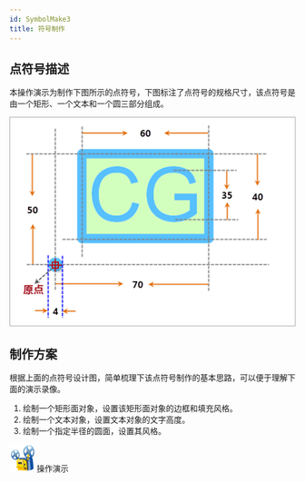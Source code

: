 ```yaml
---
id: SymbolMake3
title: 符号制作
---
```

## 点符号描述

本操作演示为制作下图所示的点符号，下图标注了点符号的规格尺寸，该点符号是由一个矩形、一个文本和一个圆三部分组成。

![](img/SymbolMake3.png)  

  
## 制作方案

根据上面的点符号设计图，简单梳理下该点符号制作的基本思路，可以便于理解下面的演示录像。

1. 绘制一个矩形面对象，设置该矩形面对象的边框和填充风格。
2. 绘制一个文本对象，设置文本对象的文字高度。
3. 绘制一个指定半径的圆面，设置其风格。

![](img/cineprojector.png)操作演示

